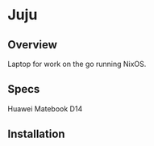# Juju

## Overview

Laptop for work on the go running NixOS.

## Specs

Huawei Matebook D14

## Installation
